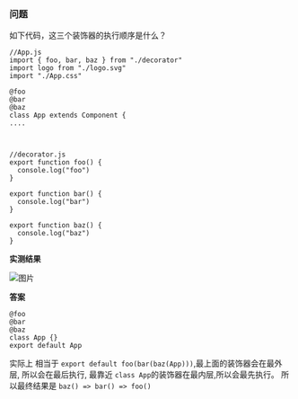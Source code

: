 ### 问题

如下代码，这三个装饰器的执行顺序是什么？

```
//App.js
import { foo, bar, baz } from "./decorator"
import logo from "./logo.svg"
import "./App.css"

@foo
@bar
@baz
class App extends Component {
....



//decorator.js
export function foo() {
  console.log("foo")
}

export function bar() {
  console.log("bar")
}

export function baz() {
  console.log("baz")
}
```



**实测结果**

![图片](http://owbd0ue91.bkt.clouddn.com/WX20180703-105956@2x.png)

**答案**

```
@foo
@bar
@baz
class App {}
export default App
```

实际上 相当于 `export default foo(bar(baz(App)))`,最上面的装饰器会在最外层, 所以会在最后执行, 最靠近 `class App`的装饰器在最内层,所以会最先执行。 所以最终结果是 `baz() => bar() => foo()`

